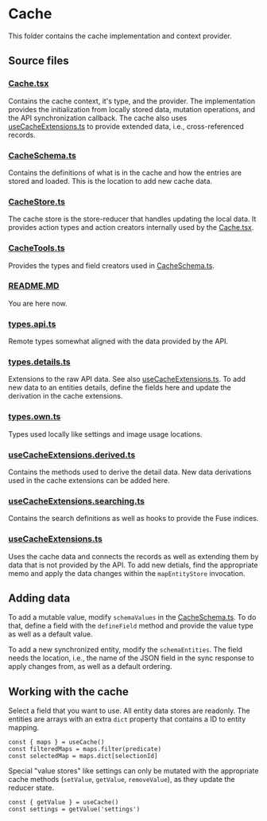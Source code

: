 ﻿# Cache

This folder contains the cache implementation and context provider.

## Source files

### [Cache.tsx](Cache.tsx)

Contains the cache context, it's type, and the provider. The implementation
provides the initialization from locally stored data, mutation operations,
and the API synchronization callback. The cache also uses [useCacheExtensions.ts](useCacheExtensions.ts)
to provide extended data, i.e., cross-referenced records.

### [CacheSchema.ts](CacheSchema.ts)

Contains the definitions of what is in the cache and how the entries are stored
and loaded. This is the location to add new cache data.

### [CacheStore.ts](CacheStore.ts)

The cache store is the store-reducer that handles updating
the local data. It provides action types and action creators internally used
by the [Cache.tsx](Cache.tsx).

### [CacheTools.ts](CacheTools.ts)

Provides the types and field creators used in [CacheSchema.ts](CacheSchema.ts).

### [README.MD](README.MD)

You are here now.

### [types.api.ts](types.api.ts)

Remote types somewhat aligned with the data provided by the API.

### [types.details.ts](types.details.ts)

Extensions to the raw API data. See also [useCacheExtensions.ts](useCacheExtensions.ts).
To add new data to an entities details, define the fields here and update
the derivation in the cache extensions.

### [types.own.ts](types.own.ts)

Types used locally like settings and image usage locations.

### [useCacheExtensions.derived.ts](useCacheExtensions.derived.ts)

Contains the methods used to derive the detail data. New data
derivations used in the cache extensions can be added here.

### [useCacheExtensions.searching.ts](useCacheExtensions.searching.ts)

Contains the search definitions as well as hooks to provide the Fuse indices.

### [useCacheExtensions.ts](useCacheExtensions.ts)

Uses the cache data and connects the records as well as extending them by
data that is not provided by the API. To add new detials, find the appropriate
memo and apply the data changes within the `mapEntityStore` invocation.

## Adding data

To add a mutable value, modify `schemaValues` in the [CacheSchema.ts](CacheSchema.ts).
To do that, define a field with the `defineField` method and provide the value type
as well as a default value.

To add a new synchronized entity, modify the `schemaEntities`. The field needs the
location, i.e., the name of the JSON field in the sync response to apply changes
from, as well as a default ordering.

## Working with the cache

Select a field that you want to use. All entity data stores are readonly. The
entities are arrays with an extra `dict` property that contains a ID to entity
mapping.

```tsx
const { maps } = useCache()
const filteredMaps = maps.filter(predicate)
const selectedMap = maps.dict[selectionId]
```

Special "value stores" like settings can only be mutated with the appropriate
cache methods (`setValue`, `getValue`, `removeValue`), as they update the
reducer state.

```tsx
const { getValue } = useCache()
const settings = getValue('settings')
```
